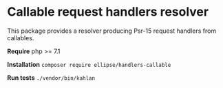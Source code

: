 # Callable request handlers resolver

This package provides a resolver producing Psr-15 request handlers from callables.

**Require** php >= 7.1

**Installation** `composer require ellipse/handlers-callable`

**Run tests** `./vendor/bin/kahlan`

